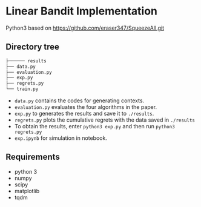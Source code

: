 # Linear Bandit Implementation

Python3 based on https://github.com/eraser347/SqueezeAll.git

## Directory tree

```bash
├────── results
├── data.py
├── evaluation.py
├── exp.py
├── regrets.py
└── train.py
```
- `data.py` contains the codes for generating contexts.
- `evaluation.py` evaluates the four algorithms in the paper.
- `exp.py` to generates the results and save it to `./results`.
- `regrets.py` plots the cumulative regrets with the data saved in `./results`
- To obtain the results, enter `python3 exp.py` and then run `python3 regrets.py`
- `exp.ipynb` for simulation in notebook.

## Requirements
- python 3
- numpy
- scipy
- matplotlib
- tqdm
